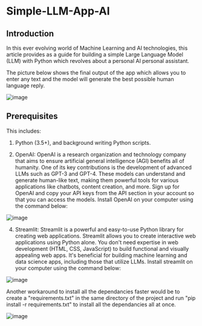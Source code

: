 # Simple-LLM-App-AI

<h2 tabindex="-1" class="heading-element" dir="auto">Introduction</h2>
In this ever evolving world of Machine Learning and AI technologies, this article provides as a guide for building a simple Large Language Model (LLM) with Python which revolves about a personal AI personal assistant.

The picture below shows the final output of the app which allows you to enter any text and the model will generate the best possible human language reply.

![image](https://github.com/user-attachments/assets/551dc599-88a5-4fbc-a892-28c25254ab3f)

<h2 tabindex="-1" class="heading-element" dir="auto">Prerequisites</h2>
This includes:

1. Python (3.5+), and background writing Python scripts.

  
2. OpenAI: OpenAI is a research organization and technology company that aims to ensure artificial general intelligence (AGI) benefits all of humanity. One of its key contributions is the development of advanced LLMs such as GPT-3 and GPT-4. These models can understand and generate human-like text, making them powerful tools for various applications like chatbots, content creation, and more.
Sign up for OpenAI and copy your API keys from the API section in your account so that you can access the models.  Install OpenAI on your computer using the command below:

![image](https://github.com/user-attachments/assets/f1c750e4-711d-4f18-8fe6-3c80c84a8863)


4. Streamlit: Streamlit is a powerful and easy-to-use Python library for creating web applications. Streamlit allows you to create interactive web applications using Python alone. You don't need expertise in web development (HTML, CSS, JavaScript) to build functional and visually appealing web apps.
It's beneficial for building machine learning and data science apps, including those that utilize LLMs. Install streamlit on your computer using the command below:

![image](https://github.com/user-attachments/assets/c16d73d9-e52d-4e12-a48a-e535ecd442d3)

Another workaround to install all the dependancies faster would be to create a "requirements.txt" in the same directory of the project and run "pip install -r requirements.txt" to install all the dependancies all at once.

![image](https://github.com/user-attachments/assets/7f847804-17f3-4251-9388-0c038955d675)



